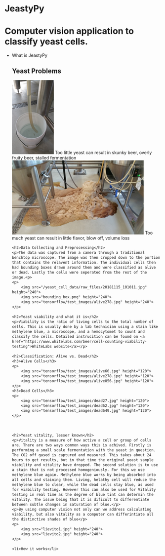 # JeastyPy
<h1>Computer vision application to classify yeast cells.</h1>
<ul>
	<li>What is JeastyPy</li>
	<h2>Yeast Problems</h2>
	<p>
		<img src="20170218_120230.jpg" height="240" style="transfor: rotate(90deg);">
		Too little yeast can result in skunky beer, overly fruity beer, stalled fermentation
		<img src="20170209_074020.jpg" height="240">
		Too much yeast can result in little flavor, blow off, volume loss
	</p>


	<h2>Data Collecting and Preprocessing</h2>
	<p>The data was captured from a camera through a traditional benchtop microscope. The image was then cropped down to the portion that contains the relavent information. The individual cells then had bounding boxes drawn around them and were classified as alive or dead. Lastly the cells were seperated from the rest of the image.<p>
	<p>
		<img src="/yeast_cell_data/raw_files/20181115_101011.jpg" height="240">
		<img src="bounding_box.png" height="240">
		<img src="tensorflow/test_images/alive278.jpg" height="240">
	</p>

	<h2>Yeast viability and what it is</h2>
	<p>Viability is the ratio of living cells to the total number of cells. This is usually done by a lab technician using a stain like methylene blue, a microscope, and a hemocytomet to count and classify the cells. Detailed instrucition can be found on <a href="https://www.whitelabs.com/beer/cell-counting-viability-testing">WhiteLabs website</a></p>

	<h2>Classification: Alive vs. Dead</h2>
	<h3>Alive Cells</h3>
	<p>
		<img src="tensorflow/test_images/alive60.jpg" height="120">
		<img src="tensorflow/test_images/alive278.jpg" height="120">
		<img src="tensorflow/test_images/alive856.jpg" height="120">
	</p>
	<h3>Dead Cells</h3>
	<p>
		<img src="tensorflow/test_images/dead27.jpg" height="120">
		<img src="tensorflow/test_images/dead62.jpg" height="120">
		<img src="tensorflow/test_images/dead649.jpg" height="120">
	</p>



	<h2>Yeast vitality, lesser known</h2>
	<p>Vitality is a measure of how active a cell or group of cells are. There are two ways common ways this is achived. Firstly is performing a small scale fermentation with the yeast in question. The CO2 off gased is captured and measured. This takes about 24 hours to get results, but in that time the original yeast sample viability and vitality have dropped. The second solution is to use a stain that is not processed homogeniously. For this we use methylene blue again. Methylene blue works by being absorbed into all cells and staining them. Living, helathy cell will reduce the methylene blue to clear, while the dead cells stay blue, as used for viability testing. However this can also be used for Vitality testing in real time as the degree of blue tint can determin the vitality. The issue being that it is dificult to differentiate between subtle changes in saturation of blue.</p>
	<p>By using computer vision not only can we address calculating viability, but also vitality as a computer can differintiate all the distinctive shades of blue</p>
	<p>
		<img src="lievito1.jpg" height="240">
		<img src="lievito2.jpg" height="240">
	</p>
	
	<li>How it works</li>
</ul>